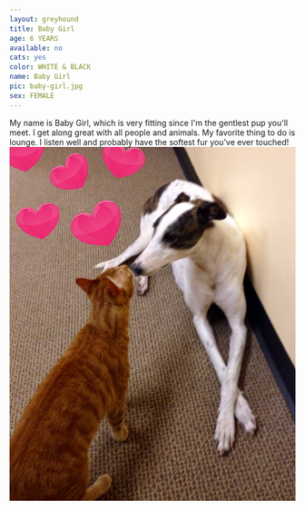 ```yaml
---
layout: greyhound
title: Baby Girl
age: 6 YEARS
available: no
cats: yes
color: WHITE & BLACK
name: Baby Girl
pic: baby-girl.jpg
sex: FEMALE
---
```


My name is Baby Girl, which is very fitting since I'm the gentlest pup you'll meet.  I get along
great with all people and animals.  My favorite thing to do is lounge.  I listen well and
probably have the softest fur you've ever touched!
![Baby Girl](/img/baby-girl1.png "Baby Girl")
